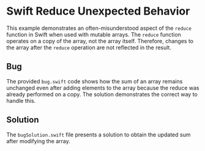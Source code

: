 # Swift Reduce Unexpected Behavior

This example demonstrates an often-misunderstood aspect of the `reduce` function in Swift when used with mutable arrays. The `reduce` function operates on a copy of the array, not the array itself. Therefore, changes to the array after the `reduce` operation are not reflected in the result.

## Bug

The provided `bug.swift` code shows how the sum of an array remains unchanged even after adding elements to the array because the reduce was already performed on a copy. The solution demonstrates the correct way to handle this.

## Solution

The `bugSolution.swift` file presents a solution to obtain the updated sum after modifying the array.